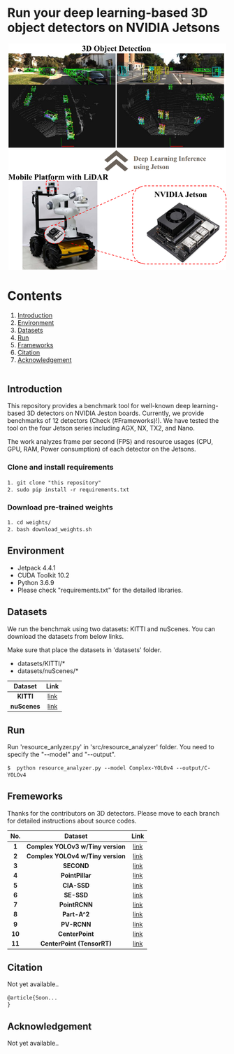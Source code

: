 # Run your deep learning-based 3D object detectors on NVIDIA Jetsons

<div align="center">

<p align="center">
<img width="500" src="https://github.com/LoyalLumber/Benchmark_3DOD/blob/a963d08bb802177554c17b67d8bea5a27b0d5898/samples/sample.png"><br>
</p>

</div>

# Contents
    
1. [Introduction](#Introduction)
2. [Environment](#Environment)
3. [Datasets](#Datasets)
4. [Run](#Run)
5. [Frameworks](#Frameworks)
6. [Citation](#Citation)
7. [Acknowledgement](#Acknowledgement)
<br><br>

## Introduction

This repository provides a benchmark tool for well-known deep learning-based 3D detectors on NVIDIA Jeston boards. 
Currently, we provide benchmarks of 12 detectors (Check (#Frameworks)!).
We have tested the tool on the four Jetson series including AGX, NX, TX2, and Nano. 

The work analyzes frame per second (FPS) and resource usages (CPU, GPU, RAM, Power consumption) of each detector on the Jetsons. 

### Clone and install requirements
    1. git clone "this repository" 
    2. sudo pip install -r requirements.txt

### Download pre-trained weights 
    1. cd weights/
    2. bash download_weights.sh

## Environment

- Jetpack 4.4.1
- CUDA Toolkit 10.2
- Python 3.6.9
- Please check "requirements.txt" for the detailed libraries. 


## Datasets

We run the benchmak using two datasets: KITTI and nuScenes. 
You can download the datasets from below links. 

Make sure that place the datasets in 'datasets' folder.
- datasets/KITTI/*
- datasets/nuScenes/*

| Dataset | Link |
| :---:        |     :---:  |     
| **KITTI**   | [link](http://www.cvlibs.net/datasets/kitti/eval_object.php?obj_benchmark=3d) |
| **nuScenes**   | [link](https://www.nuscenes.org/nuscenes?externalData=all&mapData=all&modalities=Any) |

## Run

Run 'resource_anlyzer.py' in 'src/resource_analyzer' folder.
You need to specify the "--model" and "--output". 

    $  python resource_analyzer.py --model Complex-YOLOv4 --output/C-YOLOv4  


## Fremeworks

Thanks for the contributors on 3D detectors. 
Please move to each branch for detailed instructions about source codes. 

| No.    | Dataset | Link |
| :---:        | :---:        |     :---:  |     
|   **1**   | **Complex YOLOv3 w/Tiny version**   | [link](https://github.com/ghimiredhikura/Complex-YOLOv3) |
|   **2**   | **Complex YOLOv4 w/Tiny version**   | [link](https://github.com/maudzung/Complex-YOLOv4-Pytorch) |
|   **3**   | **SECOND**   | [link](https://github.com/open-mmlab/OpenPCDet) |
|   **4**   | **PointPillar**   | [link](https://github.com/open-mmlab/OpenPCDet) |
|   **5**   | **CIA-SSD**   | [link](https://github.com/Vegeta2020/CIA-SSD) |
|   **6**   | **SE-SSD**   | [link](https://github.com/Vegeta2020/SE-SSD) |
|   **7**   | **PointRCNN**   | [link](https://github.com/open-mmlab/OpenPCDet) |
|   **8**   | **Part-A^2**   | [link](https://github.com/open-mmlab/OpenPCDet) |
|   **9**   | **PV-RCNN**   | [link](https://github.com/open-mmlab/OpenPCDet) |
|   **10**   | **CenterPoint**   | [link](https://github.com/tianweiy/CenterPoint) |
|   **11**   | **CenterPoint (TensorRT)**   | [link](https://github.com/CarkusL/CenterPoint) |


## Citation

Not yet available..

```
@article{Soon...
}
```

## Acknowledgement

Not yet available..
